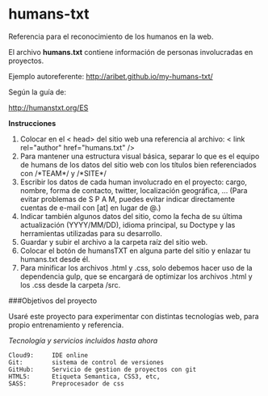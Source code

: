 humans-txt
==========

Referencia para el reconocimiento de los humanos en la web.

El archivo __humans.txt__ contiene información de personas involucradas en proyectos.

Ejemplo autoreferente:
http://aribet.github.io/my-humans-txt/

Según la guía de:

http://humanstxt.org/ES

__Instrucciones__

1. Colocar en el < head> del sitio web una referencia al archivo: < link rel="author" href="humans.txt" />
1. Para mantener una estructura visual básica, separar lo que es el equipo de humans de los datos del sitio web con los títulos bien referenciados con /\*TEAM\*/ y /\*SITE\*/
1. Escribir los datos de cada human involucrado en el proyecto: cargo, nombre, forma de contacto, twitter, localización geográfica, ... (Para evitar problemas de S P A M, puedes evitar indicar directamente cuentas de e-mail con [at] en lugar de @.)
1. Indicar también algunos datos del sitio, como la fecha de su última actualización (YYYY/MM/DD), idioma principal, su Doctype y las herramientas utilizadas para su desarrollo.
1. Guardar y subir el archivo a la carpeta raíz del sitio web.
1. Colocar el botón de humansTXT en alguna parte del sitio y enlazar tu humans.txt desde él.
1. Para minificar los archivos .html y .css, solo debemos hacer uso de la dependencia gulp, que se encargará de optimizar los archivos .html y los .css desde la carpeta /src.

###Objetivos del proyecto

Usaré este proyecto para experimentar con distintas tecnologías web, para propio entrenamiento y referencia.

_Tecnología y servicios incluidos hasta ahora_

    Cloud9:     IDE online
    Git:        sistema de control de versiones
    GitHub:     Servicio de gestion de proyectos con git
    HTML5:      Etiqueta Semantica, CSS3, etc,
    SASS:       Preprocesador de css